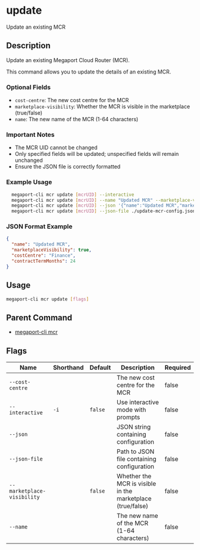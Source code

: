# update

Update an existing MCR

## Description

Update an existing Megaport Cloud Router (MCR).

This command allows you to update the details of an existing MCR.

### Optional Fields
  - `cost-centre`: The new cost centre for the MCR
  - `marketplace-visibility`: Whether the MCR is visible in the marketplace (true/false)
  - `name`: The new name of the MCR (1-64 characters)

### Important Notes
  - The MCR UID cannot be changed
  - Only specified fields will be updated; unspecified fields will remain unchanged
  - Ensure the JSON file is correctly formatted

### Example Usage

```sh
  megaport-cli mcr update [mcrUID] --interactive
  megaport-cli mcr update [mcrUID] --name "Updated MCR" --marketplace-visibility true --cost-centre "Finance"
  megaport-cli mcr update [mcrUID] --json '{"name":"Updated MCR","marketplaceVisibility":true,"costCentre":"Finance"}'
  megaport-cli mcr update [mcrUID] --json-file ./update-mcr-config.json
```
### JSON Format Example
```json
{
  "name": "Updated MCR",
  "marketplaceVisibility": true,
  "costCentre": "Finance",
  "contractTermMonths": 24
}

```

## Usage

```sh
megaport-cli mcr update [flags]
```


## Parent Command

* [megaport-cli mcr](megaport-cli_mcr.md)
## Flags

| Name | Shorthand | Default | Description | Required |
|------|-----------|---------|-------------|----------|
| `--cost-centre` |  |  | The new cost centre for the MCR | false |
| `--interactive` | `-i` | `false` | Use interactive mode with prompts | false |
| `--json` |  |  | JSON string containing configuration | false |
| `--json-file` |  |  | Path to JSON file containing configuration | false |
| `--marketplace-visibility` |  | `false` | Whether the MCR is visible in the marketplace (true/false) | false |
| `--name` |  |  | The new name of the MCR (1-64 characters) | false |

